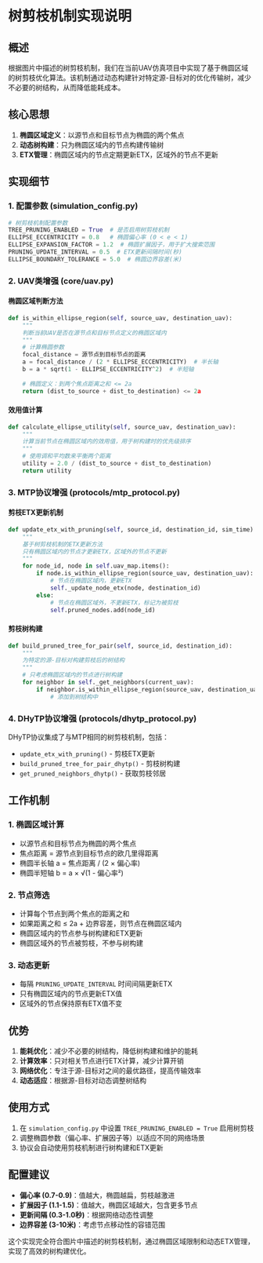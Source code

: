 # 树剪枝机制实现说明

## 概述

根据图片中描述的树剪枝机制，我们在当前UAV仿真项目中实现了基于椭圆区域的树剪枝优化算法。该机制通过动态构建针对特定源-目标对的优化传输树，减少不必要的树结构，从而降低能耗成本。

## 核心思想

1. **椭圆区域定义**：以源节点和目标节点为椭圆的两个焦点
2. **动态树构建**：只为椭圆区域内的节点构建传输树
3. **ETX管理**：椭圆区域内的节点定期更新ETX，区域外的节点不更新

## 实现细节

### 1. 配置参数 (simulation_config.py)

```python
# 树剪枝机制配置参数
TREE_PRUNING_ENABLED = True  # 是否启用树剪枝机制
ELLIPSE_ECCENTRICITY = 0.8   # 椭圆偏心率 (0 < e < 1)
ELLIPSE_EXPANSION_FACTOR = 1.2  # 椭圆扩展因子，用于扩大搜索范围
PRUNING_UPDATE_INTERVAL = 0.5  # ETX更新间隔时间(秒)
ELLIPSE_BOUNDARY_TOLERANCE = 5.0  # 椭圆边界容差(米)
```

### 2. UAV类增强 (core/uav.py)

#### 椭圆区域判断方法
```python
def is_within_ellipse_region(self, source_uav, destination_uav):
    """
    判断当前UAV是否在源节点和目标节点定义的椭圆区域内
    """
    # 计算椭圆参数
    focal_distance = 源节点到目标节点的距离
    a = focal_distance / (2 * ELLIPSE_ECCENTRICITY)  # 半长轴
    b = a * sqrt(1 - ELLIPSE_ECCENTRICITY^2)  # 半短轴
    
    # 椭圆定义：到两个焦点距离之和 <= 2a
    return (dist_to_source + dist_to_destination) <= 2a
```

#### 效用值计算
```python
def calculate_ellipse_utility(self, source_uav, destination_uav):
    """
    计算当前节点在椭圆区域内的效用值，用于树构建时的优先级排序
    """
    # 使用调和平均数来平衡两个距离
    utility = 2.0 / (dist_to_source + dist_to_destination)
    return utility
```

### 3. MTP协议增强 (protocols/mtp_protocol.py)

#### 剪枝ETX更新机制
```python
def update_etx_with_pruning(self, source_id, destination_id, sim_time):
    """
    基于树剪枝机制的ETX更新方法
    只有椭圆区域内的节点才更新ETX，区域外的节点不更新
    """
    for node_id, node in self.uav_map.items():
        if node.is_within_ellipse_region(source_uav, destination_uav):
            # 节点在椭圆区域内，更新ETX
            self._update_node_etx(node, destination_id)
        else:
            # 节点在椭圆区域外，不更新ETX，标记为被剪枝
            self.pruned_nodes.add(node_id)
```

#### 剪枝树构建
```python
def build_pruned_tree_for_pair(self, source_id, destination_id):
    """
    为特定的源-目标对构建剪枝后的树结构
    """
    # 只考虑椭圆区域内的节点进行树构建
    for neighbor in self._get_neighbors(current_uav):
        if neighbor.is_within_ellipse_region(source_uav, destination_uav):
            # 添加到树结构中
```

### 4. DHyTP协议增强 (protocols/dhytp_protocol.py)

DHyTP协议集成了与MTP相同的树剪枝机制，包括：
- `update_etx_with_pruning()` - 剪枝ETX更新
- `build_pruned_tree_for_pair_dhytp()` - 剪枝树构建
- `get_pruned_neighbors_dhytp()` - 获取剪枝邻居

## 工作机制

### 1. 椭圆区域计算
- 以源节点和目标节点为椭圆的两个焦点
- 焦点距离 = 源节点到目标节点的欧几里得距离
- 椭圆半长轴 a = 焦点距离 / (2 × 偏心率)
- 椭圆半短轴 b = a × √(1 - 偏心率²)

### 2. 节点筛选
- 计算每个节点到两个焦点的距离之和
- 如果距离之和 ≤ 2a + 边界容差，则节点在椭圆区域内
- 椭圆区域内的节点参与树构建和ETX更新
- 椭圆区域外的节点被剪枝，不参与树构建

### 3. 动态更新
- 每隔 `PRUNING_UPDATE_INTERVAL` 时间间隔更新ETX
- 只有椭圆区域内的节点更新ETX值
- 区域外的节点保持原有ETX值不变

## 优势

1. **能耗优化**：减少不必要的树结构，降低树构建和维护的能耗
2. **计算效率**：只对相关节点进行ETX计算，减少计算开销
3. **网络优化**：专注于源-目标对之间的最优路径，提高传输效率
4. **动态适应**：根据源-目标对动态调整树结构

## 使用方式

1. 在 `simulation_config.py` 中设置 `TREE_PRUNING_ENABLED = True` 启用树剪枝
2. 调整椭圆参数（偏心率、扩展因子等）以适应不同的网络场景
3. 协议会自动使用剪枝机制进行树构建和ETX更新

## 配置建议

- **偏心率 (0.7-0.9)**：值越大，椭圆越扁，剪枝越激进
- **扩展因子 (1.1-1.5)**：值越大，椭圆区域越大，包含更多节点
- **更新间隔 (0.3-1.0秒)**：根据网络动态性调整
- **边界容差 (3-10米)**：考虑节点移动性的容错范围

这个实现完全符合图片中描述的树剪枝机制，通过椭圆区域限制和动态ETX管理，实现了高效的树构建优化。
















